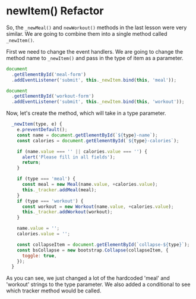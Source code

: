 # newItem() Refactor

So, the `_newMeal()` and `newWorkout()` methods in the last lesson were very similar. We are going to combine them into a single method called `_newItem()`.

First we need to change the event handlers. We are going to change the method name to `_newItem()` and pass in the type of item as a parameter.

```js
document
  .getElementById('meal-form')
  .addEventListener('submit', this._newItem.bind(this, 'meal'));

document
  .getElementById('workout-form')
  .addEventListener('submit', this._newItem.bind(this, 'workout'));
```

Now, let's create the method, which will take in a type parameter.

```js
  _newItem(type, e) {
    e.preventDefault();
    const name = document.getElementById(`${type}-name`);
    const calories = document.getElementById(`${type}-calories`);

    if (name.value === '' || calories.value === '') {
      alert('Please fill in all fields');
      return;
    }

    if (type === 'meal') {
      const meal = new Meal(name.value, +calories.value);
      this._tracker.addMeal(meal);
    }
    if (type === 'workout') {
      const workout = new Workout(name.value, +calories.value);
      this._tracker.addWorkout(workout);
    }

    name.value = '';
    calories.value = '';

    const collapseItem = document.getElementById(`collapse-${type}`);
    const bsCollapse = new bootstrap.Collapse(collapseItem, {
      toggle: true,
    });
  }
```

As you can see, we just changed a lot of the hardcoded 'meal' and 'workout' strings to the type parameter. We also added a conditional to see which tracker method would be called.
